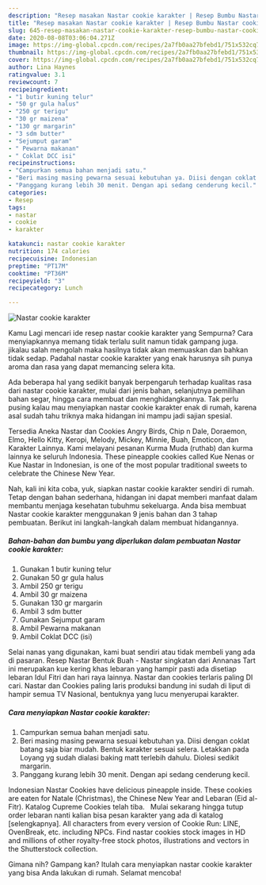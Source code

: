 ```yaml
---
description: "Resep masakan Nastar cookie karakter | Resep Bumbu Nastar cookie karakter Yang Enak Dan Mudah"
title: "Resep masakan Nastar cookie karakter | Resep Bumbu Nastar cookie karakter Yang Enak Dan Mudah"
slug: 645-resep-masakan-nastar-cookie-karakter-resep-bumbu-nastar-cookie-karakter-yang-enak-dan-mudah
date: 2020-08-08T03:06:04.271Z
image: https://img-global.cpcdn.com/recipes/2a7fb0aa27bfebd1/751x532cq70/nastar-cookie-karakter-foto-resep-utama.jpg
thumbnail: https://img-global.cpcdn.com/recipes/2a7fb0aa27bfebd1/751x532cq70/nastar-cookie-karakter-foto-resep-utama.jpg
cover: https://img-global.cpcdn.com/recipes/2a7fb0aa27bfebd1/751x532cq70/nastar-cookie-karakter-foto-resep-utama.jpg
author: Lina Haynes
ratingvalue: 3.1
reviewcount: 7
recipeingredient:
- "1 butir kuning telur"
- "50 gr gula halus"
- "250 gr terigu"
- "30 gr maizena"
- "130 gr margarin"
- "3 sdm butter"
- "Sejumput garam"
- " Pewarna makanan"
- " Coklat DCC isi"
recipeinstructions:
- "Campurkan semua bahan menjadi satu."
- "Beri masing masing pewarna sesuai kebutuhan ya. Diisi dengan coklat batang saja biar mudah. Bentuk karakter sesuai selera. Letakkan pada Loyang yg sudah dialasi baking matt terlebih dahulu. Diolesi sedikit margarin."
- "Panggang kurang lebih 30 menit. Dengan api sedang cenderung kecil."
categories:
- Resep
tags:
- nastar
- cookie
- karakter

katakunci: nastar cookie karakter 
nutrition: 174 calories
recipecuisine: Indonesian
preptime: "PT17M"
cooktime: "PT36M"
recipeyield: "3"
recipecategory: Lunch

---
```



![Nastar cookie karakter](https://img-global.cpcdn.com/recipes/2a7fb0aa27bfebd1/751x532cq70/nastar-cookie-karakter-foto-resep-utama.jpg)

Kamu Lagi mencari ide resep nastar cookie karakter yang Sempurna? Cara menyiapkannya memang tidak terlalu sulit namun tidak gampang juga. jikalau salah mengolah maka hasilnya tidak akan memuaskan dan bahkan tidak sedap. Padahal nastar cookie karakter yang enak harusnya sih punya aroma dan rasa yang dapat memancing selera kita.

Ada beberapa hal yang sedikit banyak berpengaruh terhadap kualitas rasa dari nastar cookie karakter, mulai dari jenis bahan, selanjutnya pemilihan bahan segar, hingga cara membuat dan menghidangkannya. Tak perlu pusing kalau mau menyiapkan nastar cookie karakter enak di rumah, karena asal sudah tahu triknya maka hidangan ini mampu jadi sajian spesial.

Tersedia Aneka Nastar dan Cookies Angry Birds, Chip n Dale, Doraemon, Elmo, Hello Kitty, Keropi, Melody, Mickey, Minnie, Buah, Emoticon, dan Karakter Lainnya. Kami melayani pesanan Kurma Muda (ruthab) dan kurma lainnya ke seluruh Indonesia. These pineapple cookies called Kue Nenas or Kue Nastar in Indonesian, is one of the most popular traditional sweets to celebrate the Chinese New Year.


Nah, kali ini kita coba, yuk, siapkan nastar cookie karakter sendiri di rumah. Tetap dengan bahan sederhana, hidangan ini dapat memberi manfaat dalam membantu menjaga kesehatan tubuhmu sekeluarga. Anda bisa membuat Nastar cookie karakter menggunakan 9 jenis bahan dan 3 tahap pembuatan. Berikut ini langkah-langkah dalam membuat hidangannya.

<!--inarticleads1-->

##### Bahan-bahan dan bumbu yang diperlukan dalam pembuatan Nastar cookie karakter:

1. Gunakan 1 butir kuning telur
1. Gunakan 50 gr gula halus
1. Ambil 250 gr terigu
1. Ambil 30 gr maizena
1. Gunakan 130 gr margarin
1. Ambil 3 sdm butter
1. Gunakan Sejumput garam
1. Ambil  Pewarna makanan
1. Ambil  Coklat DCC (isi)


Selai nanas yang digunakan, kami buat sendiri atau tidak membeli yang ada di pasaran. Resep Nastar Bentuk Buah - Nastar singkatan dari Annanas Tart ini merupakan kue kering khas lebaran yang hampir pasti ada disetiap lebaran Idul Fitri dan hari raya lainnya. Nastar dan cookies terlaris paling DI cari. Nastar dan Cookies paling laris produksi bandung ini sudah di liput di hampir semua TV Nasional, bentuknya yang lucu menyerupai karakter. 

<!--inarticleads2-->

##### Cara menyiapkan Nastar cookie karakter:

1. Campurkan semua bahan menjadi satu.
1. Beri masing masing pewarna sesuai kebutuhan ya. Diisi dengan coklat batang saja biar mudah. Bentuk karakter sesuai selera. Letakkan pada Loyang yg sudah dialasi baking matt terlebih dahulu. Diolesi sedikit margarin.
1. Panggang kurang lebih 30 menit. Dengan api sedang cenderung kecil.


Indonesian Nastar Cookies have delicious pineapple inside. These cookies are eaten for Natale (Christmas), the Chinese New Year and Lebaran (Eid al-Fitr). Katalog Cupreme Cookies telah tiba. ⁣ ⁣ Mulai sekarang hingga tutup order lebaran nanti kalian bisa pesan karakter yang ada di katalog [selengkapnya]. All characters from every version of Cookie Run: LINE, OvenBreak, etc. including NPCs. Find nastar cookies stock images in HD and millions of other royalty-free stock photos, illustrations and vectors in the Shutterstock collection. 

Gimana nih? Gampang kan? Itulah cara menyiapkan nastar cookie karakter yang bisa Anda lakukan di rumah. Selamat mencoba!
